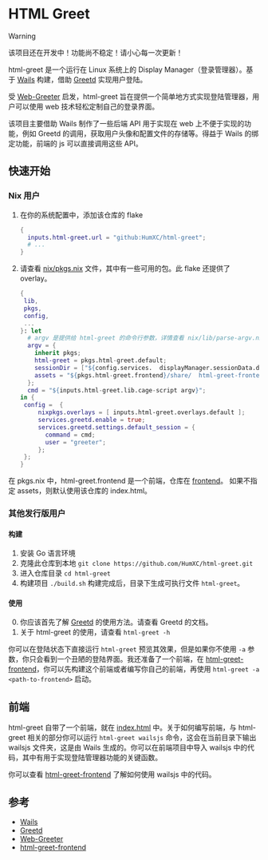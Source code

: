 # HTML Greet

> [!WARNING]
> 该项目还在开发中！功能尚不稳定！请小心每一次更新！

html-greet 是一个运行在 Linux 系统上的 Display Manager（登录管理器）。基于 [Wails](https://github.com/wailsapp/wails) 构建，借助 [Greetd](https://sr.ht/~kennylevinsen/greetd/) 实现用户登陆。

受 [Web-Greeter](https://github.com/JezerM/web-greeter) 启发，html-greet 旨在提供一个简单地方式实现登陆管理器，用户可以使用 web 技术轻松定制自己的登录界面。

该项目主要借助 Wails 制作了一些后端 API 用于实现在 web 上不便于实现的功能，例如 Greetd 的调用，获取用户头像和配置文件的存储等。得益于 Wails 的绑定功能，前端的 js 可以直接调用这些 API。

## 快速开始

### Nix 用户

1. 在你的系统配置中，添加该仓库的 flake

    ```nix
    {
      inputs.html-greet.url = "github:HumXC/html-greet";
      # ...
    }
    ```

2. 请查看 [nix/pkgs.nix](https://github.com/HumXC/html-greet/blob/main/nix/pkgs.nix) 文件，其中有一些可用的包。此 flake 还提供了 overlay。

    ```nix
    {
     lib,
     pkgs,
     config,
     ...
    }: let
      # argv 是提供给 html-greet 的命令行参数，详情查看 nix/lib/parse-argv.nix
      argv = {
        inherit pkgs;
        html-greet = pkgs.html-greet.default;
        sessionDir = ["${config.services.  displayManager.sessionData.desktops}/share/  wayland-sessions"];
        assets = "${pkgs.html-greet.frontend}/share/  html-greet-frontend";
      };
      cmd = "${inputs.html-greet.lib.cage-script argv}";
    in {
     config =  {
         nixpkgs.overlays = [ inputs.html-greet.overlays.default ];
         services.greetd.enable = true;
         services.greetd.settings.default_session = {
           command = cmd;
           user = "greeter";
         };
     };
    }
    ```

在 pkgs.nix 中，html-greet.frontend 是一个前端，仓库在 [frontend](https://github.com/HumXC/html-greet-frontend)。
如果不指定 assets，则默认使用该仓库的 index.html。

### 其他发行版用户

#### 构建

1. 安装 Go 语言环境
2. 克隆此仓库到本地
   `git clone https://github.com/HumXC/html-greet.git`
3. 进入仓库目录
   `cd html-greet`
4. 构建项目
   `./build.sh`
   构建完成后，目录下生成可执行文件 `html-greet`。

#### 使用

0. 你应该首先了解 [Greetd](https://sr.ht/~kennylevinsen/greetd/) 的使用方法。请查看 Greetd 的文档。
1. 关于 html-greet 的使用，请查看 `html-greet -h`

你可以在登陆状态下直接运行 `html-greet` 预览其效果，但是如果你不使用 `-a` 参数，你只会看到一个丑陋的登陆界面。我还准备了一个前端，在 [html-greet-frontend](https://github.com/HumXC/html-greet-frontend)，你可以先构建这个前端或者编写你自己的前端，再使用 `html-greet -a <path-to-frontend>` 启动。

## 前端

html-greet 自带了一个前端，就在 [index.html](https://github.com/HumXC/html-greet/blob/main/index.html) 中。关于如何编写前端，与 html-greet 相关的部分你可以运行 `html-greet wailsjs` 命令，这会在当前目录下输出 wailsjs 文件夹，这是由 Wails 生成的。你可以在前端项目中导入 wailsjs 中的代码，其中有用于实现登陆管理器功能的关键函数。

你可以查看 [html-greet-frontend](https://github.com/HumXC/html-greet-frontend/blob/main/src/components/LoginScreen.vue#L162) 了解如何使用 wailsjs 中的代码。

## 参考

-   [Wails](https://github.com/wailsapp/wails)
-   [Greetd](https://sr.ht/~kennylevinsen/greetd/)
-   [Web-Greeter](https://github.com/JezerM/web-greeter)
-   [html-greet-frontend](https://github.com/HumXC/html-greet-frontend)
